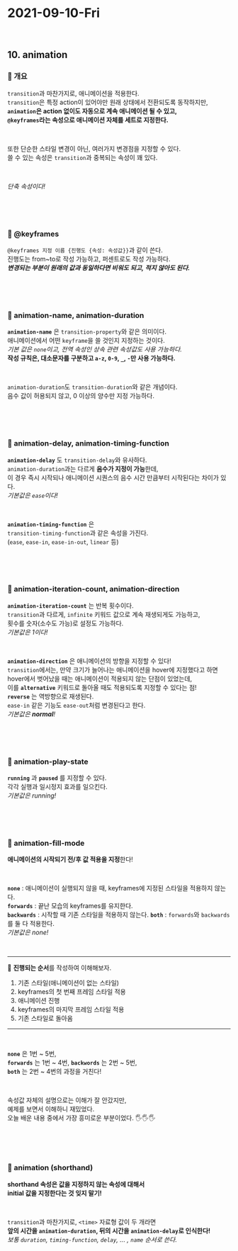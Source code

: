 # 2021-09-10-Fri

<br/>

## 10. animation

### 🍏 개요

`transition`과 마찬가지로, 애니메이션을 적용한다.  
`transition`은 특정 action이 있어야만 원래 상태에서 전환되도록 동작하지만,  
**`animation`은 action 없이도 자동으로 계속 애니메이션 될 수 있고,**  
**`@keyframes`라는 속성으로 애니메이션 자체를 세트로 지정한다.**

<br/>

또한 단순한 스타일 변경이 아닌, 여러가지 변경점을 지정할 수 있다.  
쓸 수 있는 속성은 `transition`과 중복되는 속성이 꽤 있다.

<br/>

_단축 속성이다!_

<br/>
<br/>
<br/>

### 🍎 @keyframes

`@keyframes 지정 이름 {진행도 {속성: 속성값}}`과 같이 쓴다.  
진행도는 from~to로 작성 가능하고, 퍼센트로도 작성 가능하다.  
**_변경되는 부분이 원래의 값과 동일하다면 비워도 되고, 적지 않아도 된다._**

<br/>
<br/>
<br/>

### 🍐 animation-name, animation-duration

**`animation-name`** 은 `transition-property`와 같은 의미이다.  
애니메이션에서 어떤 `keyframe`을 쓸 것인지 지정하는 것이다.  
_기본 값은 `none`이고, 전역 속성인 상속 관련 속성값도 사용 가능하다._  
**작성 규칙은, 대소문자를 구분하고 `a-z`, `0-9`, `_`, `-`만 사용 가능하다.**

<br/>

`animation-duration`도 `transition-duration`와 같은 개념이다.  
음수 값이 허용되지 않고, 0 이상의 양수만 지정 가능하다.

<br/>
<br/>
<br/>

### 🍊 animation-delay, animation-timing-function

**`animation-delay`** 도 `transition-delay`와 유사하다.  
`animation-duration`과는 다르게 **음수가 지정이 가능**한데,  
이 경우 즉시 시작되나 애니메이션 시퀀스의 음수 시간 만큼부터 시작된다는 차이가 있다.  
_기본값은 `ease`이다!_

<br/>

**`animation-timing-function`** 은  
`transition-timing-function`과 같은 속성을 가진다.  
(`ease`, `ease-in`, `ease-in-out`, `linear` 등)

<br/>
<br/>
<br/>

### 🍋 animation-iteration-count, animation-direction

**`animation-iteration-count`** 는 반복 횟수이다.  
`transition`과 다르게, `infinite` 키워드 값으로 계속 재생되게도 가능하고,  
횟수를 숫자(소수도 가능)로 설정도 가능하다.  
_기본값은 1이다!_

<br/>

**`animation-direction`** 은 애니메이션의 방향을 지정할 수 있다!  
`transition`에서는, 만약 크기가 늘어나는 애니메이션을 hover에 지정했다고 하면  
hover에서 벗어났을 때는 애니메이션이 적용되지 않는 단점이 있었는데,  
이를 **`alternative`** 키워드로 돌아올 때도 적용되도록 지정할 수 있다는 점!  
**`reverse`** 는 역방향으로 재생된다.  
`ease-in` 같은 기능도 `ease-out`처럼 변경된다고 한다.  
_기본값은 **normal**!_

<br/>
<br/>
<br/>

### 🍌 animation-play-state

**`running`** 과 **`paused`** 를 지정할 수 있다.  
각각 실행과 일시정지 효과를 일으킨다.  
_기본값은 running!_

<br/>
<br/>
<br/>

### 🍉 animation-fill-mode

**애니메이션의 시작되기 전/후 값 적용을 지정**한다!

<br/>

**`none`** : 애니메이션이 실행되지 않을 때, keyframes에 지정된 스타일을 적용하지 않는다.  
**`forwards`** : 끝난 모습의 keyframes를 유지한다.  
**`backwards`** : 시작할 때 기존 스타일을 적용하지 않는다.
**`both`** : `forwards`와 `backwards`를 둘 다 적용한다.  
_기본값은 none!_

<br/>

---

🥕 **진행되는 순서**를 작성하여 이해해보자.

1. 기존 스타일(애니메이션이 없는 스타일)
2. keyframes의 첫 번째 프레임 스타일 적용
3. 애니메이션 진행
4. keyframes의 마지막 프레임 스타일 적용
5. 기존 스타일로 돌아옴

---

<br/>

**`none`** 은 1번 ~ 5번,  
**`forwards`** 는 1번 ~ 4번, **`backwords`** 는 2번 ~ 5번,  
**`both`** 는 2번 ~ 4번의 과정을 거친다!

<br/>

속성값 자체의 설명으로는 이해가 잘 안갔지만,  
예제를 보면서 이해하니 재밌었다.  
오늘 배운 내용 중에서 가장 흥미로운 부분이었다. 🖐🖐🖐

<br/>
<br/>
<br/>

### 🍇 animation (shorthand)

**shorthand 속성은 값을 지정하지 않는 속성에 대해서**  
**initial 값을 지정한다는 것 잊지 말기!**

<br/>

`transition`과 마찬가지로, `<time>` 자료형 값이 두 개라면  
**앞의 시간을 `animation-duration`, 뒤의 시간을 `animation-delay`로 인식한다!**  
_보통 `duration`, `timing-function`, `delay`, ... , `name` 순서로 쓴다._

<br/>
<br/>
